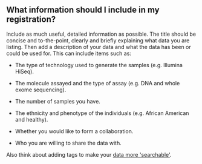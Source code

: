 ## What information should I include in my registration?

Include as much useful, detailed information as possible. The title should be concise and to-the-point, clearly and briefly explaining what data you are listing. Then add a description of your data and what the data has been or could be used for. This can include items such as:

* The type of technology used to generate the samples (e.g. Illumina HiSeq).

* The molecule assayed and the type of assay (e.g. DNA and whole exome sequencing).

* The number of samples you have.

* The ethnicity and phenotype of the individuals (e.g. African American and healthy).

* Whether you would like to form a collaboration.

* Who you are willing to share the data with.

Also think about adding tags to make your [data more 'searchable'](/help/other?help=good-tag).
